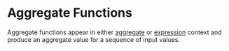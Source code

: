 # Aggregate Functions

Aggregate functions appear in either [aggregate](../operators/aggregate.md)
or [expression](../expressions.md#aggregate-function-calls) context and produce an aggregate
value for a sequence of input values.
